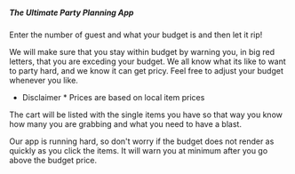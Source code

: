 ##### The Ultimate Party Planning App ###### 

Enter the number of guest and what your budget is and then let it rip! 

We will make sure that you stay within budget by warning you, in big red letters, that you are exceding your budget. We all know what its like to want to party hard, and we know it can get pricy. Feel free to adjust your budget whenever you like.

* Disclaimer * Prices are based on local item prices

The cart will be listed with the single items you have so that way you know how many you are grabbing and what you need to have a blast.

Our app is running hard, so don't worry if the budget does not render as quickly as you click the items. It will warn you at minimum after you go above the budget price.
